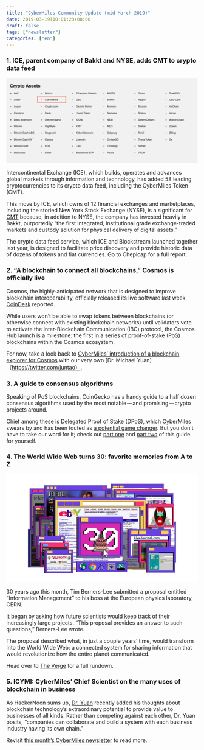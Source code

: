 ```yaml
---
title: "CyberMiles Community Update (mid-March 2019)"
date: 2019-03-19T10:01:23+08:00
draft: false
tags: ["newsletter"]
categories: ["en"]
---
```


### 1. ICE, parent company of Bakkt and NYSE, adds CMT to crypto data feed


![](/images/20190319-newsletter-01.jpeg)


Intercontinental Exchange (ICE), which builds, operates and advances global markets through information and technology, has added 58 leading cryptocurrencies to its crypto data feed, including the CyberMiles Token (CMT).


This move by ICE, which owns of 12 financial exchanges and marketplaces, including the storied New York Stock Exchange (NYSE), is a significant for [CMT](https://twitter.com/search?q=%24CMT&src=ctag) because, in addition to NYSE, the company has invested heavily in Bakkt, purportedly “the first integrated, institutional grade exchange-traded markets and custody solution for physical delivery of digital assets.”


The crypto data feed service, which ICE and Blockstream launched together last year, is designed to facilitate price discovery and provide historic data of dozens of tokens and fiat currencies. Go to Chepicap for a full report.


### 2. “A blockchain to connect all blockchains,” Cosmos is officially live


Cosmos, the highly-anticipated network that is designed to improve blockchain interoperability, officially released its live software last week, [CoinDesk](https://www.coindesk.com/a-blockchain-to-connect-all-blockchains-cosmos-is-now-officially-live) reported.


While users won’t be able to swap tokens between blockchains (or otherwise connect with existing blockchain networks) until validators vote to activate the Inter-Blockchain Communication (IBC) protocol, the Cosmos Hub launch is a milestone: the first in a series of proof-of-stake (PoS) blockchains within the Cosmos ecosystem.


For now, take a look back to [CyberMiles’ introduction of a blockchain explorer for Cosmos](https://medium.com/cybermiles/introducing-a-blockchain-explorer-for-cosmos-dc9136461ca1) with our very own [Dr. Michael Yuan]（https://twitter.com/juntao）.


### 3. A guide to consensus algorithms


Speaking of PoS blockchains, CoinGecko has a handy guide to a half dozen consensus algorithms used by the most notable — and promising — crypto projects around.


Chief among these is Delegated Proof of Stake (DPoS), which CyberMiles swears by and has been touted as [a potential game changer](https://hacked.com/future-of-dpos-in-three-projects-cybermiles-eos-and-tron/). But you don’t have to take our word for it; check out [part one](https://www.coingecko.com/buzz/coingecko-consensus-algorithms-guide-part-1?locale=en) and [part two](https://www.coingecko.com/buzz/coingecko-consensus-algorithms-guide-part-2?locale=en) of this guide for yourself.


### 4. The World Wide Web turns 30: favorite memories from A to Z


![](/images/20190319-newsletter-02.jpeg)


30 years ago this month, Tim Berners-Lee submitted a proposal entitled “Information Management” to his boss at the European physics laboratory, CERN.


It began by asking how future scientists would keep track of their increasingly large projects. “This proposal provides an answer to such questions,” Berners-Lee wrote.


The proposal described what, in just a couple years’ time, would transform into the World Wide Web: a connected system for sharing information that would revolutionize how the entire planet communicated.


Head over to [The Verge](https://www.theverge.com/2019/3/12/18259700/world-wide-wide-turns-30-www-anniversary-favorite-sites) for a full rundown.


### 5. ICYMI: CyberMiles’ Chief Scientist on the many uses of blockchain in business


As HackerNoon sums up, [Dr. Yuan](https://twitter.com/juntao) recently added his thoughts about blockchain technology’s extraordinary potential to provide value to businesses of all kinds. Rather than competing against each other, Dr. Yuan posits, “companies can collaborate and build a system with each business industry having its own chain.”

Revisit [this month’s CyberMiles newsletter](https://medium.com/cybermiles/going-the-extra-mile-march-2019-be075a3ae84a) to read more.

